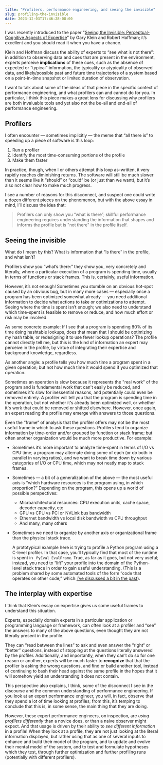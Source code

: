 ```yaml
---
title: "Profilers, performance engineering, and seeing the invisible"
slug: profiling-the-invisible
date: 2023-12-03T17:46:28-08:00
---
```

I was recently introduced to the paper "[Seeing the Invisible: Perceptual-Cognitive Aspects of Expertise](https://cmapspublic3.ihmc.us/rid=1G9NSY15K-N7MJMZ-LC5/SeeingTheInvisible.pdf)" by Gary Klein and Robert Hoffman; it’s excellent and you should read it when you have a chance.

Klein and Hoffman discuss the ability of experts to “see what is not there”: in addition to observing data and cues that are present in the environment, experts perceive **implications** of these cues, such as the absence of expected or “typical” information, the typicality or atypicality of observed data, and likely/possible past and future time trajectories of a system based on a point-in-time snapshot or limited duration of observation.

I want to talk about some of the ideas of that piece in the specific context of performance engineering, and what profilers can and cannot do for you. In particular, I think this piece makes a great lens for discussing why profilers are both invaluable tools and yet also not the be-all and end-all of performance engineering.


## Profilers

I often encounter — sometimes implicitly — the meme that “all there is” to speeding up a piece of software is this loop:

1. Run a profiler
2. Identify the most time-consuming portions of the profile
3. Make them faster

In practice, though, when I or others attempt this loop as-written, it very rapidly reaches diminishing returns. The software will still be much slower than it seems like it “should” or “could” be (or just than we want), but it’s also not clear how to make much progress.

I see a number of reasons for this disconnect, and suspect one could write a dozen different pieces on the phenomenon, but with the above essay in mind, I’ll discuss the idea that:


> Profilers can only show you “what is there”; skillful performance engineering requires understanding the information that shapes and informs the profile but is "not there" in the profile itself.


## Seeing the invisible

What do I mean by this? What is information that “is there” in the profile, and what isn’t?

Profilers show you “what’s there:” they show you, very concretely and literally, where a particular execution of a program is spending time, usually in terms of functions or stack frames. This is, certainly, useful information.

However, it’s not enough! Sometimes you stumble on an obvious hot-spot caused by an obvious bug, but in many more cases — especially once a program has been optimized somewhat already — you need additional information to decide what actions to take or optimizations to attempt. Seeing where the time is spent isn’t enough; we also need to understand which time-spent is feasible to remove or reduce, and how much effort or risk may be involved.

As some concrete example: If I see that a program is spending 80% of its time doing hashtable lookups, does that mean that I should be optimizing my hash table, or redesigning it to use fewer lookup operations? The profile cannot directly tell me, but this is the kind of information an expert may perceive in the profile, by virtue of integrating their expertise and background knowledge, regardless.

As another angle: a profile tells you how much time a program spent in a given operation; but not how much time it would spend if you optimized that operation.

Sometimes an operation is slow because it represents the "real work" of the program and is fundamental work that can't easily be reduced, and sometimes it's slow for inessential reasons, and potentially could even be removed entirely. A profiler will tell you that the program is spending time in the operation, but not whether it's already been optimized well, or whether it's work that could be removed or shifted elsewhere. However, once again, an expert reading the profile may emerge with answers to those questions.

Even the “frame” of analysis that the profiler offers may not be the most useful frame in which to ask these questions. Profilers tend to organize information by time-order and/or grouped by function or stack frame; but often another organization would be much more productive. For example:

- Sometimes it’s more important to analyze time-spent in terms of I/O vs CPU time; a program may alternate doing some of each (or do both in parallel in varying ratios), and we want to break time down by various categories of I/O or CPU time, which may not neatly map to stack frames.
- Sometimes — a bit of a generalization of the above — the most useful axis is “which hardware resources is the program using, in which proportion?” Depending on the program, this opens up a world of possible perspectives:
    - Microarchitectural resources: CPU execution units, cache space, decoder capacity, etc
    - GPU vs CPU vs PCI or NVLink bus bandwidth
    - Ethernet bandwidth vs local disk bandwidth vs CPU throughput
    - And many, many others
- Sometimes we need to organize by another axis or organizational frame than the physical stack trace.


    A prototypical example here is trying to profile a Python program using a C-level profiler. In that case, you’ll typically find that most of the runtime is spent in `_PyEval_EvalFrame`. True, as far as it goes, but not very useful; instead, you need to “lift” your profile into the domain of the Python-level stack trace in order to gain useful understanding. (This is a problem shared by some automated tools of the form “code that operates on other code,” which [I’ve discussed a bit in the past](https://buttondown.email/nelhage/archive/tracing-jits-and-coverage-guided-fuzzers/)).


## The interplay with expertise

I think that Klein’s essay on expertise gives us some useful frames to understand this situation.

Experts, especially domain experts in a particular application or programming language or framework, can often look at a profiler and “see” the answers to many of the above questions, even thought they are not literally present in the profile.

They can “read between the lines” to ask and even answer the “right“ or “better” questions, instead of stopping at the questions literally answered by the profiler. Additionally, and importantly, when they can’t do so for one reason or another, experts will be much faster to **recognize** that that the profiler is asking the wrong questions, and find or build another tool, instead of continuing to bash their head against the same profile in the hopes that it will somehow yield an understanding it does not contain.

This perspective also explains, I think, some of the disconnect I see in the discourse and the common understanding of performance engineering. If you look at an expert performance engineer, you will, in fact, observe that they spend a lot of time looking at profiles; from this, it’s temping to conclude that this is, in some sense, the main thing that they are doing.

However, these expert performance engineers, on inspection, are *using profilers differently* than a novice does, or than a naive observer might expect. And that usage is driven by their ability to *see different information* in a profile! When they look at a profile, they are not just looking at the literal information displayed, but rather using that as one of several inputs to enhance and build their model of the program, and to update and evolve their mental model of the system, and to test and formulate hypotheses which they test,  through further optimization and further profiling runs (potentially with different profilers).
